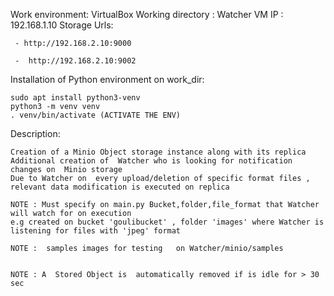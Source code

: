 Work environment: VirtualBox
Working directory : Watcher
VM IP : 192.168.1.10
Storage Urls:
  
     - http://192.168.2.10:9000
        
     -  http://192.168.2.10:9002


Installation of Python environment on work_dir:

	sudo apt install python3-venv
	python3 -m venv venv
	. venv/bin/activate (ACTIVATE THE ENV)
   
Description:
   	
	Creation of a Minio Object storage instance along with its replica
   	Additional creation of  Watcher who is looking for notification  changes on  Minio storage  
   	Due to Watcher on  every upload/deletion of specific format files , relevant data modification is executed on replica
   
   	NOTE : Must specify on main.py Bucket,folder,file_format that Watcher will watch for on execution
   	e.g created on bucket 'goulibucket' , folder 'images' where Watcher is listening for files with 'jpeg' format

   	NOTE :  samples images for testing   on Watcher/minio/samples


   	NOTE : A  Stored Object is  automatically removed if is idle for > 30 sec 


